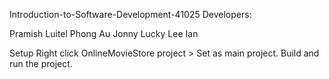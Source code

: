 Introduction-to-Software-Development-41025
Developers:

Pramish Luitel
Phong Au
Jonny
Lucky
Lee
Ian

Setup
Right click OnlineMovieStore project > Set as main project.
Build and run the project.
